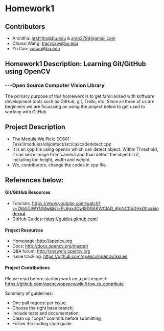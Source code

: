 # Homework1
## Contributors
* Arshitha: <arshitha@bu.edu> & <arsh2794@gmail.com>
* Chunxi Wang: <tracycxw@bu.edu>
* Yu Cao: <yucao@bu.edu>

## Homework1 Description: Learning Git/GitHub using OpenCV 
### ---Open Source Computer Vision Library
The primary purpose of this homework is to get familiarised with software development tools such as GitHub, git, Trello, etc. 
Since all three of us are beginners we are focussing on using the project below to get used to working with GitHub.

## Project Description
 * The Module We Pick: EC601-Task1/modules/objdetect/src/cascadedetect.cpp
 * It is an cpp file using opencv which can detect object. Within Threshold, it can seize image from camera and than detect the object in it, including the height, width and weight.
 * We, contributors, change the codes in cpp file.
 
  
## References below:

#### Git/GitHub Resources
 * Tutorials: https://www.youtube.com/watch?v=7Ab5DIWYUMw&list=PL6gx4Cwl9DGAKWClAD_iKpNC0bGHxGhcx&index=4
 * GitHub Guides: https://guides.github.com/
 
#### Project Resources

* Homepage: <http://opencv.org>
* Docs: <http://docs.opencv.org/master/>
* Q&A forum: <http://answers.opencv.org>
* Issue tracking: <https://github.com/opencv/opencv/issues>

#### Project Contributions

Please read before starting work on a pull request: <https://github.com/opencv/opencv/wiki/How_to_contribute>

Summary of guidelines:

* One pull request per issue;
* Choose the right base branch;
* Include tests and documentation;
* Clean up "oops" commits before submitting;
* Follow the coding style guide.
